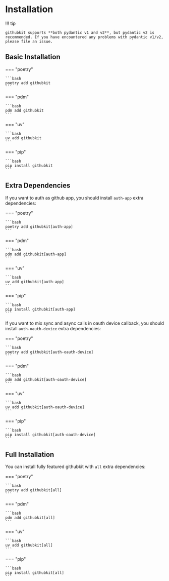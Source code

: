 # Installation

!!! tip

    githubkit supports **both pydantic v1 and v2**, but pydantic v2 is recommended. If you have encountered any problems with pydantic v1/v2, please file an issue.

## Basic Installation

=== "poetry"

    ```bash
    poetry add githubkit
    ```

=== "pdm"

    ```bash
    pdm add githubkit
    ```

=== "uv"

    ```bash
    uv add githubkit
    ```

=== "pip"

    ```bash
    pip install githubkit
    ```

## Extra Dependencies

If you want to auth as github app, you should install `auth-app` extra dependencies:

=== "poetry"

    ```bash
    poetry add githubkit[auth-app]
    ```

=== "pdm"

    ```bash
    pdm add githubkit[auth-app]
    ```

=== "uv"

    ```bash
    uv add githubkit[auth-app]
    ```

=== "pip"

    ```bash
    pip install githubkit[auth-app]
    ```

If you want to mix sync and async calls in oauth device callback, you should install `auth-oauth-device` extra dependencies:

=== "poetry"

    ```bash
    poetry add githubkit[auth-oauth-device]
    ```

=== "pdm"

    ```bash
    pdm add githubkit[auth-oauth-device]
    ```

=== "uv"

    ```bash
    uv add githubkit[auth-oauth-device]
    ```

=== "pip"

    ```bash
    pip install githubkit[auth-oauth-device]
    ```

## Full Installation

You can install fully featured githubkit with `all` extra dependencies:

=== "poetry"

    ```bash
    poetry add githubkit[all]
    ```

=== "pdm"

    ```bash
    pdm add githubkit[all]
    ```

=== "uv"

    ```bash
    uv add githubkit[all]
    ```

=== "pip"

    ```bash
    pip install githubkit[all]
    ```
